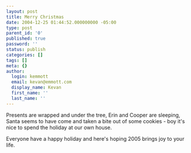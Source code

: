 ```yaml
---
layout: post
title: Merry Christmas
date: 2004-12-25 01:44:52.000000000 -05:00
type: post
parent_id: '0'
published: true
password: ''
status: publish
categories: []
tags: []
meta: {}
author:
  login: kemmott
  email: kevan@emmott.com
  display_name: Kevan
  first_name: ''
  last_name: ''
---
```

<p>Presents are wrapped and under the tree, Erin and Cooper are sleeping, Santa seems to have come and taken a bite out of some cookies - boy it's nice to spend the holiday at our own house.</p>
<p>Everyone have a happy holiday and here's hoping 2005 brings joy to your life.</p>
